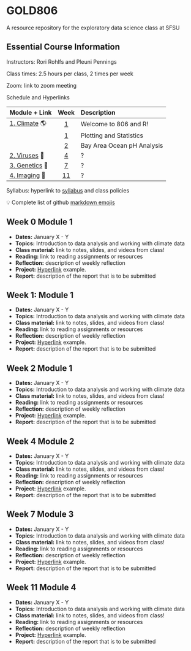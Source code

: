 # GOLD806

A resource repository for the exploratory data science class at SFSU


## Essential Course Information

Instructors: Rori Rohlfs and Pleuni Pennings

Class times: 2.5 hours per class, 2 times per week

Zoom: link to zoom meeting

Schedule and Hyperlinks

| Module + Link | Week          | Description  |
| ------------- |:-------------:| :------------|
| [1. Climate](all_class_resources/Module1-pHandCO2) :earth_americas: | [1](#week-0-module-1) | Welcome to 806 and R! |
|               | [1](#week-1-module-1) | Plotting and Statistics |
|               | [2](#week-2-module-1) | Bay Area Ocean pH Analysis |
| [2. Viruses](all_class_resources/Module2) :space_invader: | [4](#week-4-module-2)      |  ? |
| [3. Genetics](all_class_resources/Module3) :microscope: | [7](#week-7-module-3)      |   ? |
| [4. Imaging](all_class_resources/Module4) :sunrise: | [11](#week-11-module-4)      |    ? |

Syllabus: hyperlink to [syllabus](all_class_resources/syllabus/806_proposal_2019_09_18.pdf) and class policies

:bulb: Complete list of github [markdown emojis](https://gist.github.com/rxaviers/7360908)


## Week 0 Module 1

- **Dates:** January X - Y
- **Topics:** Introduction to data analysis and working with climate data
- **Class material:** link to notes, slides, and videos from class!
- **Reading:** link to reading assignments or resources
- **Reflection:** description of weekly reflection
- **Project:** [Hyperlink](all_class_resources/Module1-Hurricanes) example.
- **Report:** description of the report that is to be submitted


## Week 1: Module 1

- **Dates:** January X - Y
- **Topics:** Introduction to data analysis and working with climate data
- **Class material:** link to notes, slides, and videos from class!
- **Reading:** link to reading assignments or resources
- **Reflection:** description of weekly reflection
- **Project:** [Hyperlink](all_class_resources/Module1-Hurricanes) example.
- **Report:** description of the report that is to be submitted


## Week 2 Module 1

- **Dates:** January X - Y
- **Topics:** Introduction to data analysis and working with climate data
- **Class material:** link to notes, slides, and videos from class!
- **Reading:** link to reading assignments or resources
- **Reflection:** description of weekly reflection
- **Project:** [Hyperlink](all_class_resources/Module1-Hurricanes) example.
- **Report:** description of the report that is to be submitted


## Week 4 Module 2

- **Dates:** January X - Y
- **Topics:** Introduction to data analysis and working with climate data
- **Class material:** link to notes, slides, and videos from class!
- **Reading:** link to reading assignments or resources
- **Reflection:** description of weekly reflection
- **Project:** [Hyperlink](all_class_resources/Module1-Hurricanes) example.
- **Report:** description of the report that is to be submitted


## Week 7 Module 3

- **Dates:** January X - Y
- **Topics:** Introduction to data analysis and working with climate data
- **Class material:** link to notes, slides, and videos from class!
- **Reading:** link to reading assignments or resources
- **Reflection:** description of weekly reflection
- **Project:** [Hyperlink](all_class_resources/Module1-Hurricanes) example.
- **Report:** description of the report that is to be submitted


## Week 11 Module 4

- **Dates:** January X - Y
- **Topics:** Introduction to data analysis and working with climate data
- **Class material:** link to notes, slides, and videos from class!
- **Reading:** link to reading assignments or resources
- **Reflection:** description of weekly reflection
- **Project:** [Hyperlink](all_class_resources/Module1-Hurricanes) example.
- **Report:** description of the report that is to be submitted


